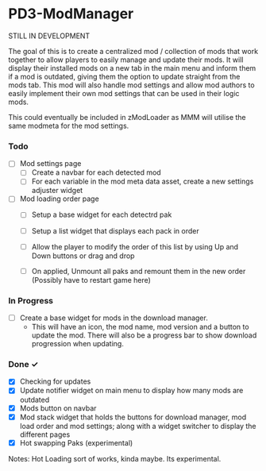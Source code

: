 # PD3-ModManager

STILL IN DEVELOPMENT 

The goal of this is to create a centralized mod / collection of mods that work together to allow players to easily manage and update their mods. It will display their installed mods on a new tab in the main menu and inform them if a mod is outdated, giving them the option to update straight from the mods tab. This mod will also handle mod settings and allow mod authors to easily implement their own mod settings that can be used in their logic mods. 

This could eventually be included in zModLoader as MMM will utilise the same modmeta for the mod settings.


### Todo

- [ ] Mod settings page
   - [ ] Create a navbar for each detected mod
   - [ ] For each variable in the mod meta data asset, create a new settings adjuster widget 

- [ ] Mod loading order page
   - [ ] Setup a base widget for each detectrd pak
   - [ ] Setup a list widget that displays each pack in order
   - [ ] Allow the player to modify the order of this list by using Up and Down buttons or drag and drop
   - [ ] On applied, Unmount all paks and remount them in the new order (Possibly have to restart game here)



### In Progress 

- [ ] Create a base widget for mods in the download manager.
   - This will have an icon, the mod name, mod      version and a button to update the mod. There will also be a progress bar to show download progression when updating.  

### Done ✓

- [x] Checking for updates
- [x] Update notifier widget on main menu to display how many mods are outdated
- [x] Mods button on navbar
- [x] Mod stack widget that holds the buttons for download manager, mod load order and mod settings; along with a widget switcher to display the different pages
- [x] Hot swapping Paks (experimental)

Notes:
Hot Loading sort of works, kinda maybe. Its experimental.


